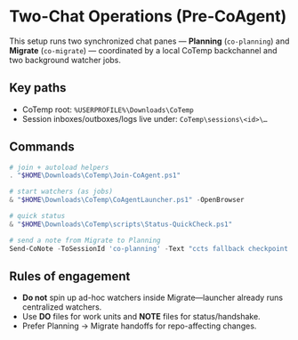 # Two-Chat Operations (Pre‑CoAgent)

This setup runs two synchronized chat panes — **Planning** (`co-planning`) and **Migrate** (`co-migrate`) —
coordinated by a local CoTemp backchannel and two background watcher jobs.

## Key paths
- CoTemp root: `%USERPROFILE%\Downloads\CoTemp`
- Session inboxes/outboxes/logs live under: `CoTemp\sessions\<id>\…`

## Commands
```powershell
# join + autoload helpers
. "$HOME\Downloads\CoTemp\Join-CoAgent.ps1"

# start watchers (as jobs)
& "$HOME\Downloads\CoTemp\CoAgentLauncher.ps1" -OpenBrowser

# quick status
& "$HOME\Downloads\CoTemp\scripts\Status-QuickCheck.ps1"

# send a note from Migrate to Planning
Send-CoNote -ToSessionId 'co-planning' -Text "ccts fallback checkpoint …"
```

## Rules of engagement
- **Do not** spin up ad-hoc watchers inside Migrate—launcher already runs centralized watchers.
- Use **DO** files for work units and **NOTE** files for status/handshake.  
- Prefer Planning → Migrate handoffs for repo-affecting changes.
